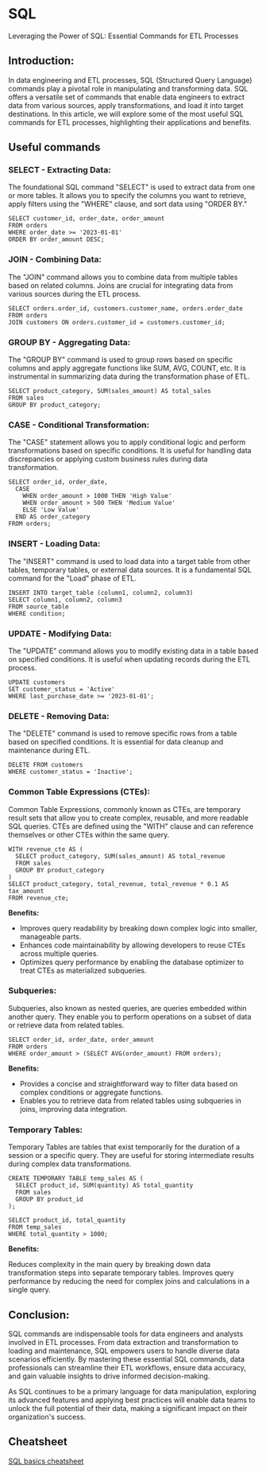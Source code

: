 # SQL
Leveraging the Power of SQL: Essential Commands for ETL Processes

## Introduction:

In data engineering and ETL processes, SQL (Structured Query Language) commands play a pivotal role in manipulating and transforming data. SQL offers a versatile set of commands that enable data engineers to extract data from various sources, apply transformations, and load it into target destinations. In this article, we will explore some of the most useful SQL commands for ETL processes, highlighting their applications and benefits.

## Useful commands
### SELECT - Extracting Data:
The foundational SQL command "SELECT" is used to extract data from one or more tables. It allows you to specify the columns you want to retrieve, apply filters using the "WHERE" clause, and sort data using "ORDER BY."

~~~~
SELECT customer_id, order_date, order_amount
FROM orders
WHERE order_date >= '2023-01-01'
ORDER BY order_amount DESC;
~~~~
### JOIN - Combining Data:
The "JOIN" command allows you to combine data from multiple tables based on related columns. Joins are crucial for integrating data from various sources during the ETL process.

~~~~
SELECT orders.order_id, customers.customer_name, orders.order_date
FROM orders
JOIN customers ON orders.customer_id = customers.customer_id;
~~~~

### GROUP BY - Aggregating Data:
The "GROUP BY" command is used to group rows based on specific columns and apply aggregate functions like SUM, AVG, COUNT, etc. It is instrumental in summarizing data during the transformation phase of ETL.

~~~~
SELECT product_category, SUM(sales_amount) AS total_sales
FROM sales
GROUP BY product_category;
~~~~

### CASE - Conditional Transformation:
The "CASE" statement allows you to apply conditional logic and perform transformations based on specific conditions. It is useful for handling data discrepancies or applying custom business rules during data transformation.

~~~~
SELECT order_id, order_date,
  CASE
    WHEN order_amount > 1000 THEN 'High Value'
    WHEN order_amount > 500 THEN 'Medium Value'
    ELSE 'Low Value'
  END AS order_category
FROM orders;
~~~~
### INSERT - Loading Data:
The "INSERT" command is used to load data into a target table from other tables, temporary tables, or external data sources. It is a fundamental SQL command for the "Load" phase of ETL.
~~~~
INSERT INTO target_table (column1, column2, column3)
SELECT column1, column2, column3
FROM source_table
WHERE condition;
~~~~
### UPDATE - Modifying Data:
The "UPDATE" command allows you to modify existing data in a table based on specified conditions. It is useful when updating records during the ETL process.
~~~~
UPDATE customers
SET customer_status = 'Active'
WHERE last_purchase_date >= '2023-01-01';
~~~~
### DELETE - Removing Data:
The "DELETE" command is used to remove specific rows from a table based on specified conditions. It is essential for data cleanup and maintenance during ETL.
~~~~
DELETE FROM customers
WHERE customer_status = 'Inactive';
~~~~

### Common Table Expressions (CTEs):
Common Table Expressions, commonly known as CTEs, are temporary result sets that allow you to create complex, reusable, and more readable SQL queries. CTEs are defined using the "WITH" clause and can reference themselves or other CTEs within the same query.

~~~~
WITH revenue_cte AS (
  SELECT product_category, SUM(sales_amount) AS total_revenue
  FROM sales
  GROUP BY product_category
)
SELECT product_category, total_revenue, total_revenue * 0.1 AS tax_amount
FROM revenue_cte;
~~~~
<b> Benefits: </b>

- Improves query readability by breaking down complex logic into smaller, manageable parts.
- Enhances code maintainability by allowing developers to reuse CTEs across multiple queries.
- Optimizes query performance by enabling the database optimizer to treat CTEs as materialized subqueries.
  
### Subqueries:
Subqueries, also known as nested queries, are queries embedded within another query. They enable you to perform operations on a subset of data or retrieve data from related tables.
~~~~
SELECT order_id, order_date, order_amount
FROM orders
WHERE order_amount > (SELECT AVG(order_amount) FROM orders);
~~~~
<b> Benefits: </b>
- Provides a concise and straightforward way to filter data based on complex conditions or aggregate functions.
- Enables you to retrieve data from related tables using subqueries in joins, improving data integration.

### Temporary Tables:
Temporary Tables are tables that exist temporarily for the duration of a session or a specific query. They are useful for storing intermediate results during complex data transformations.
~~~~
CREATE TEMPORARY TABLE temp_sales AS (
  SELECT product_id, SUM(quantity) AS total_quantity
  FROM sales
  GROUP BY product_id
);

SELECT product_id, total_quantity
FROM temp_sales
WHERE total_quantity > 1000;
~~~~
<b> Benefits: </b>

Reduces complexity in the main query by breaking down data transformation steps into separate temporary tables.
Improves query performance by reducing the need for complex joins and calculations in a single query.

## Conclusion:

SQL commands are indispensable tools for data engineers and analysts involved in ETL processes. From data extraction and transformation to loading and maintenance, SQL empowers users to handle diverse data scenarios efficiently. By mastering these essential SQL commands, data professionals can streamline their ETL workflows, ensure data accuracy, and gain valuable insights to drive informed decision-making.

As SQL continues to be a primary language for data manipulation, exploring its advanced features and applying best practices will enable data teams to unlock the full potential of their data, making a significant impact on their organization's success.

## Cheatsheet
[SQL basics cheatsheet](https://learnsql.com/blog/sql-basics-cheat-sheet/sql-basics-cheat-sheet-a3.pdf)
  
